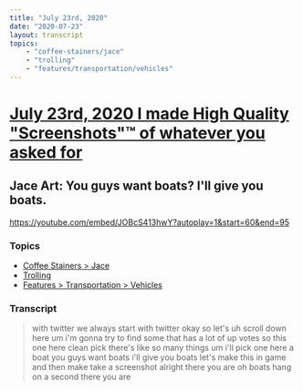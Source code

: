```yaml
---
title: "July 23rd, 2020"
date: "2020-07-23"
layout: transcript
topics: 
    - "coffee-stainers/jace"
    - "trolling"
    - "features/transportation/vehicles"
---
```

# [July 23rd, 2020 I made High Quality "Screenshots"™ of whatever you asked for](../2020-07-23.md)
## Jace Art: You guys want boats? I'll give you boats.
https://youtube.com/embed/JOBcS413hwY?autoplay=1&start=60&end=95
### Topics
* [Coffee Stainers > Jace](../topics/coffee-stainers/jace.md)
* [Trolling](../topics/trolling.md)
* [Features > Transportation > Vehicles](../topics/features/transportation/vehicles.md)

### Transcript

> with twitter
> we always start with twitter okay so
> let's uh scroll down here
> um i'm gonna try to find some that has a
> lot of up votes
> so this one here clean pick there's like
> so many things um
> i'll pick one here a boat you guys want
> boats i'll give you boats let's make
> this
> in game and then make take a screenshot
> alright
> there you are
> oh boats hang on a second
> there you are
